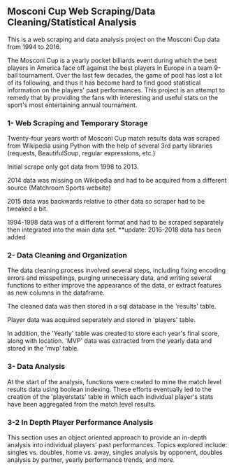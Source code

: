 ## Mosconi Cup Web Scraping/Data Cleaning/Statistical Analysis

This is a web scraping and data analysis project on the Mosconi Cup data from 1994 to 2016.

The Mosconi Cup is a yearly pocket billiards event during which the best players in America face off against the best players in Europe in a team 9-ball tournament. Over the last few decades, the game of pool has lost a lot of its following, and thus it has become hard to find good statistical information on the players' past performances. This project is an attempt to remedy that by providing the fans with interesting and useful stats on the sport's most entertaining annual tournament.

### 1- Web Scraping and Temporary Storage

Twenty-four years worth of Mosconi Cup match results data was scraped from Wikipedia using Python with the help of several 3rd party libraries (requests, BeautifulSoup, regular expressions, etc.)

Initial scrape only got data from 1998 to 2013.

2014 data was missing on Wikipedia and had to be acquired from a different source (Matchroom Sports website)

2015 data was backwards relative to other data so scraper had to be tweaked a bit.

1994-1998 data was of a different format and had to be scraped separately then integrated into the main data set.
**update: 2016-2018 data has been added

### 2- Data Cleaning and Organization

The data cleaning process involved several steps, including fixing encoding errors and misspellings, purging unnecessary data, and writing several functions to either improve the appearance of the data, or extract features as new columns in the dataframe.

The cleaned data was then stored in a sql database in the 'results' table.

Player data was acquired seperately and stored in 'players' table. 

In addition, the 'Yearly' table was created to store each year's final score, along with location. 
'MVP' data was extracted from the yearly data and stored in the 'mvp' table.

### 3- Data Analysis

At the start of the analysis, functions were created to mine the match level results data using boolean indexing. These efforts eventually led to the creation of the 'playerstats' table in which each individual player's stats have been aggregated from the match level results.

### 3-2 In Depth Player Performance Analysis

This section uses an object oriented approach to provide an in-depth analysis into individual players' past performances. Topics explored include: singles vs. doubles, home vs. away, singles analysis by opponent, doubles analysis by partner, yearly performance trends, and more.